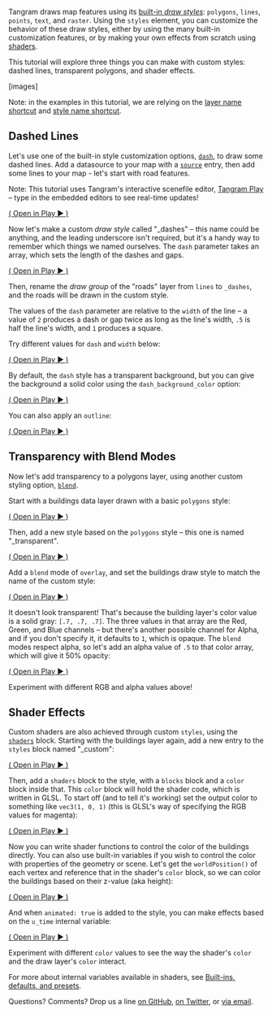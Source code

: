 <link rel='stylesheet' href='https://tangrams.github.io/tangram-docs/css/tutorial-embeds.css'>

Tangram draws map features using its [built-in _draw styles_](https://mapzen.com/documentation/tangram/Styles-Overview/): `polygons`, `lines`, `points`, `text`, and `raster`. Using the `styles` element, you can customize the behavior of these draw styles, either by using the many built-in customization features, or by making your own effects from scratch using [shaders](https://mapzen.com/documentation/tangram/shaders/).

This tutorial will explore three things you can make with custom styles: dashed lines, transparent polygons, and shader effects.

[images]

Note: in the examples in this tutorial, we are relying on the [layer name shortcut](https://mapzen.com/documentation/tangram/Filters-Overview/#layer-name-shortcut) and [style name shortcut](https://mapzen.com/documentation/tangram/Styles-Overview.md#using-styles).

## Dashed Lines

Let's use one of the built-in style customization options, [`dash`](https://mapzen.com/documentation/tangram/styles#dash), to draw some dashed lines. Add a datasource to your map with a [`source`](https://mapzen.com/documentation/tangram/source) entry, then add some lines to your map - let's start with road features.

Note: This tutorial uses Tangram's interactive scenefile editor, [Tangram Play](https://mapzen.com/tangram/play/) – type in the embedded editors to see real-time updates!

<div class="demo-wrap">
    <div class="demo" id="demo0" code="" source="https://precog.mapzen.com/tangrams/tangram-play/master/embed/?go=👌&scene=https://tangrams.github.io/tangram-docs/tutorials/custom/custom1.yaml#16.50417/40.78070/-73.96085"></div>
    <span class="caption"><a target="_blank" href="http://mapzen.com/tangram/play/?scene=https://tangrams.github.io/tangram-docs/tutorials/custom/custom1.yaml#16.50417/40.7807/-73.96085">( Open in Play ▶ )</a></span>
</div>

Now let's make a custom _draw style_ called "_dashes" – this name could be anything, and the leading underscore isn't required, but it's a handy way to remember which things we named ourselves. The `dash` parameter takes an array, which sets the length of the dashes and gaps.

<div class="demo-wrap">
    <div class="demo" id="demo1" code="" source="https://precog.mapzen.com/tangrams/tangram-play/master/embed/?go=👌&scene=https://tangrams.github.io/tangram-docs/tutorials/custom/custom2.yaml#16.50417/40.78070/-73.96085"></div>
    <span class="caption"><a target="_blank" href="http://mapzen.com/tangram/play/?scene=https://tangrams.github.io/tangram-docs/tutorials/custom/custom2.yaml#16.50417/40.7807/-73.96085">( Open in Play ▶ )</a></span>
</div>

Then, rename the _draw group_ of the "roads" layer from `lines` to `_dashes`, and the roads will be drawn in the custom style.

The values of the `dash` parameter are relative to the `width` of the line – a value of `2` produces a dash or gap twice as long as the line's width, `.5` is half the line's width, and `1` produces a square.

Try different values for `dash` and `width` below:

<div class="demo-wrap">
    <div class="demo" id="demo3" code="" source="https://precog.mapzen.com/tangrams/tangram-play/master/embed/?go=👌&scene=https://tangrams.github.io/tangram-docs/tutorials/custom/custom3.yaml#16.50417/40.78070/-73.96085"></div>
    <span class="caption"><a target="_blank" href="http://mapzen.com/tangram/play/?scene=https://tangrams.github.io/tangram-docs/tutorials/custom/custom3.yaml#16.50417/40.7807/-73.96085">( Open in Play ▶ )</a></span>
</div>

By default, the `dash` style has a transparent background, but you can give the background a solid color using the `dash_background_color` option:

<div class="demo-wrap">
    <div class="demo" id="demo4" code="" source="https://precog.mapzen.com/tangrams/tangram-play/master/embed/?go=👌&scene=https://tangrams.github.io/tangram-docs/tutorials/custom/custom4.yaml#16.50417/40.78070/-73.96085"></div>
    <span class="caption"><a target="_blank" href="http://mapzen.com/tangram/play/?scene=https://tangrams.github.io/tangram-docs/tutorials/custom/custom4.yaml#16.50417/40.7807/-73.96085">( Open in Play ▶ )</a></span>
</div>

You can also apply an `outline`:

<div class="demo-wrap">
    <div class="demo" id="demo5" code="" source="https://precog.mapzen.com/tangrams/tangram-play/master/embed/?go=👌&scene=https://tangrams.github.io/tangram-docs/tutorials/custom/custom5.yaml#16.50417/40.78070/-73.96085"></div>
    <span class="caption"><a target="_blank" href="http://mapzen.com/tangram/play/?scene=https://tangrams.github.io/tangram-docs/tutorials/custom/custom5.yaml#16.50417/40.7807/-73.96085">( Open in Play ▶ )</a></span>
</div>

## Transparency with Blend Modes

Now let's add transparency to a polygons layer, using another custom styling option, [`blend`](https://mapzen.com/documentation/tangram/styles/#blend).

Start with a buildings data layer drawn with a basic `polygons` style:

<div class="demo-wrap">
    <div class="demo" id="demo6" code="" source="https://precog.mapzen.com/tangrams/tangram-play/master/embed/?go=👌&scene=https://tangrams.github.io/tangram-docs/tutorials/custom/custom6.yaml#17/40.76442/-73.98058"></div>
    <span class="caption"><a target="_blank" href="http://mapzen.com/tangram/play/?scene=https://tangrams.github.io/tangram-docs/tutorials/custom/custom6.yaml#16.50417/40.7807/-73.96085">( Open in Play ▶ )</a></span>
</div>

Then, add a new style based on the `polygons` style – this one is named "_transparent".

<div class="demo-wrap">
    <div class="demo" id="demo7" code="" source="https://precog.mapzen.com/tangrams/tangram-play/master/embed/?go=👌&scene=https://tangrams.github.io/tangram-docs/tutorials/custom/custom7.yaml#17/40.76442/-73.98058"></div>
    <span class="caption"><a target="_blank" href="http://mapzen.com/tangram/play/?scene=https://tangrams.github.io/tangram-docs/tutorials/custom/custom7.yaml#16.50417/40.7807/-73.96085">( Open in Play ▶ )</a></span>
</div>

Add a `blend` mode of `overlay`, and set the buildings draw style to match the name of the custom style:

<div class="demo-wrap">
    <div class="demo" id="demo8" code="" source="https://precog.mapzen.com/tangrams/tangram-play/master/embed/?go=👌&scene=https://tangrams.github.io/tangram-docs/tutorials/custom/custom8.yaml#17/40.76442/-73.98058"></div>
    <span class="caption"><a target="_blank" href="http://mapzen.com/tangram/play/?scene=https://tangrams.github.io/tangram-docs/tutorials/custom/custom8.yaml#16.50417/40.7807/-73.96085">( Open in Play ▶ )</a></span>
</div>

It doesn't look transparent! That's because the building layer's color value is a solid gray: `[.7, .7, .7]`. The three values in that array are the Red, Green, and Blue channels – but there's another possible channel for Alpha, and if you don't specify it, it defaults to `1`, which is opaque. The `blend` modes respect alpha, so let's add an alpha value of `.5` to that color array, which will give it 50% opacity:

<div class="demo-wrap">
    <div class="demo" id="demo9" code="" source="https://precog.mapzen.com/tangrams/tangram-play/master/embed/?go=👌&scene=https://tangrams.github.io/tangram-docs/tutorials/custom/custom9.yaml#17/40.76442/-73.98058"></div>
    <span class="caption"><a target="_blank" href="http://mapzen.com/tangram/play/?scene=https://tangrams.github.io/tangram-docs/tutorials/custom/custom9.yaml#16.50417/40.7807/-73.96085">( Open in Play ▶ )</a></span>
</div>

Experiment with different RGB and alpha values above!

## Shader Effects

Custom shaders are also achieved through custom `styles`, using the [`shaders`](https://mapzen.com/documentation/tangram/shaders/#shaders) block. Starting with the buildings layer again, add a new entry to the `styles` block named "_custom":

<div class="demo-wrap">
    <div class="demo" id="demo10" code="" source="https://precog.mapzen.com/tangrams/tangram-play/master/embed/?go=👌&scene=https://tangrams.github.io/tangram-docs/tutorials/custom/custom10.yaml#17/40.76442/-73.98058"></div>
    <span class="caption"><a target="_blank" href="http://mapzen.com/tangram/play/?scene=https://tangrams.github.io/tangram-docs/tutorials/custom/custom10.yaml#16.50417/40.7807/-73.96085">( Open in Play ▶ )</a></span>
</div>

Then, add a `shaders` block to the style, with a `blocks` block and a `color` block inside that. This `color` block will hold the shader code, which is written in GLSL. To start off (and to tell it's working) set the output color to something like `vec3(1, 0, 1)` (this is GLSL's way of specifying the RGB values for magenta):

<div class="demo-wrap">
    <div class="demo" id="demo11" code="" source="https://precog.mapzen.com/tangrams/tangram-play/master/embed/?go=👌&scene=https://tangrams.github.io/tangram-docs/tutorials/custom/custom11.yaml#17/40.76442/-73.98058"></div>
    <span class="caption"><a target="_blank" href="http://mapzen.com/tangram/play/?scene=https://tangrams.github.io/tangram-docs/tutorials/custom/custom11.yaml#16.50417/40.7807/-73.96085">( Open in Play ▶ )</a></span>
</div>

Now you can write shader functions to control the color of the buildings directly. You can also use built-in variables if you wish to control the color with properties of the geometry or scene. Let's get the `worldPosition()` of each vertex and reference that in the shader's `color` block, so we can color the buildings based on their z-value (aka height):

<div class="demo-wrap">
    <div class="demo" id="demo12" code="" source="https://precog.mapzen.com/tangrams/tangram-play/master/embed/?go=👌&scene=https://tangrams.github.io/tangram-docs/tutorials/custom/custom12.yaml#17/40.76442/-73.98058"></div>
    <span class="caption"><a target="_blank" href="http://mapzen.com/tangram/play/?scene=https://tangrams.github.io/tangram-docs/tutorials/custom/custom12.yaml#16.50417/40.7807/-73.96085">( Open in Play ▶ )</a></span>
</div>

And when `animated: true` is added to the style, you can make effects based on the `u_time` internal variable:

<div class="demo-wrap">
    <div class="demo" id="demo13" code="" source="https://precog.mapzen.com/tangrams/tangram-play/master/embed/?go=👌&scene=https://tangrams.github.io/tangram-docs/tutorials/custom/custom13.yaml#17/40.76442/-73.98058"></div>
    <span class="caption"><a target="_blank" href="http://mapzen.com/tangram/play/?scene=https://tangrams.github.io/tangram-docs/tutorials/custom/custom13.yaml#16.50417/40.7807/-73.96085">( Open in Play ▶ )</a></span>
</div>

Experiment with different `color` values to see the way the shader's `color` and the draw layer's `color` interact.

For more about internal variables available in shaders, see [Built-ins, defaults, and presets](https://mapzen.com/documentation/tangram/shaders/#built-ins-defaults-and-presets).

Questions? Comments? Drop us a line [on GitHub](http://github.com/tangrams/tangram/issues), [on Twitter](http://twitter.com/tangramjs), or [via email](mailto:tangram@mapzen.com).

<script src='http:192.168.1.20:8080/tutorial-embeds.js'></script>
